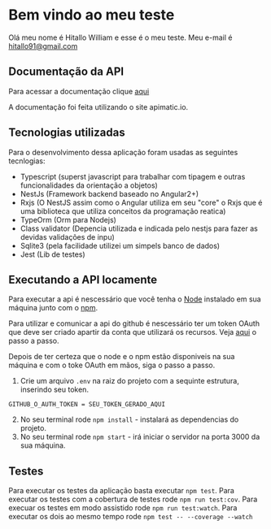 # Bem vindo ao meu teste

Olá meu nome é Hitallo William e esse é o meu teste.
Meu e-mail é hitallo91@gmail.com

## Documentação da API

Para acessar a documentação clique [aqui](https://www.apimatic.io/api-docs-preview/5fcd94b5b30de534542c67c8/docs#/http/api-endpoints/misc/get-server-running)

A documentação foi feita utilizando o site apimatic.io.

## Tecnologias utilizadas

Para o desenvolvimento dessa aplicação foram usadas as seguintes tecnlogias:
- Typescript (superst javascript para trabalhar com tipagem e outras funcionalidades da orientação a objetos)
- NestJs (Framework backend baseado no Angular2+)
- Rxjs (O NestJS assim como o Angular utiliza em seu "core" o Rxjs que é uma biblioteca que utiliza conceitos da programação reatica)
- TypeOrm (Orm para Nodejs)
- Class validator (Depencia utilizada e indicada pelo nestjs para fazer as devidas validações de inpu)
- Sqlite3 (pela facilidade utilizei um simpels banco de dados)
- Jest (Lib de testes)

## Executando a API locamente

Para executar a api é nescessário que você tenha o [Node](https://https://nodejs.org/pt-br/) instalado em sua máquina junto com o [npm](https://www.npmjs.com/).

Para utilizar e comunicar a api do github é nescessário ter um token OAuth que deve ser criado apartir da conta que utilizará os recursos. Veja [aqui](https://docs.github.com/en/free-pro-team@latest/github/authenticating-to-github/creating-a-personal-access-token) o passo a passo.

Depois de ter certeza que o node e o npm estão disponiveis na sua máquina e com o toke OAuth em mãos, siga o passo a passo.
1. Crie um arquivo `.env` na raiz do projeto com a sequinte estrutura, inserindo seu token.
  ```
  GITHUB_O_AUTH_TOKEN = SEU_TOKEN_GERADO_AQUI
  ```
2. No seu terminal rode `npm install` - instalará as dependencias do projeto.
3. No seu terminal rode `npm start` - irá iniciar o servidor na porta 3000 da sua máquina.

## Testes

Para executar os testes da aplicação basta executar `npm test`.
Para executar os testes com a cobertura de testes rode `npm run test:cov`.
Para execuar os testes em modo assistido rode `npm run test:watch`.
Para executar os dois ao mesmo tempo rode `npm test -- --coverage --watch`
